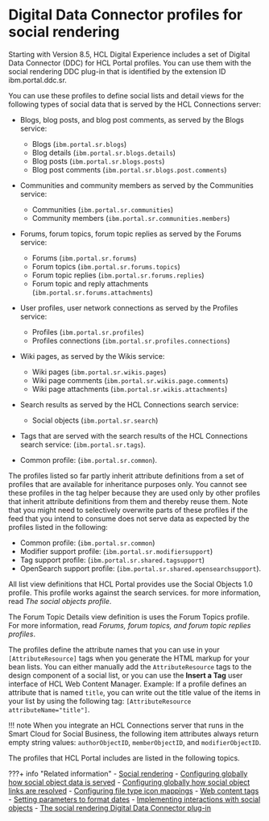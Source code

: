 # Digital Data Connector profiles for social rendering

Starting with Version 8.5, HCL Digital Experience includes a set of Digital Data Connector (DDC) for HCL Portal profiles. You can use them with the social rendering DDC plug-in that is identified by the extension ID ibm.portal.ddc.sr.

You can use these profiles to define social lists and detail views for the following types of social data that is served by the HCL Connections server:

-   Blogs, blog posts, and blog post comments, as served by the Blogs service:
    -   Blogs (`ibm.portal.sr.blogs`)
    -   Blog details (`ibm.portal.sr.blogs.details`)
    -   Blog posts (`ibm.portal.sr.blogs.posts`)
    -   Blog post comments (`ibm.portal.sr.blogs.post.comments`)
-   Communities and community members as served by the Communities service:
    -   Communities (`ibm.portal.sr.communities`)
    -   Community members (`ibm.portal.sr.communities.members`)
-   Forums, forum topics, forum topic replies as served by the Forums service:
    -   Forums (`ibm.portal.sr.forums`)
    -   Forum topics (`ibm.portal.sr.forums.topics`)
    -   Forum topic replies (`ibm.portal.sr.forums.replies`)
    -   Forum topic and reply attachments (`ibm.portal.sr.forums.attachments`)
-   User profiles, user network connections as served by the Profiles service:
    -   Profiles (`ibm.portal.sr.profiles`)
    -   Profiles connections (`ibm.portal.sr.profiles.connections`)
-   Wiki pages, as served by the Wikis service:
    -   Wiki pages (`ibm.portal.sr.wikis.pages`)
    -   Wiki page comments (`ibm.portal.sr.wikis.page.comments`)
    -   Wiki page attachments (`ibm.portal.sr.wikis.attachments`)
-   Search results as served by the HCL Connections search service:
    -   Social objects (`ibm.portal.sr.search`)
-   Tags that are served with the search results of the HCL Connections search service: (`ibm.portal.sr.tags`).

-   Common profile: (`ibm.portal.sr.common`).

The profiles listed so far partly inherit attribute definitions from a set of profiles that are available for inheritance purposes only. You cannot see these profiles in the tag helper because they are used only by other profiles that inherit attribute definitions from them and thereby reuse them. Note that you might need to selectively overwrite parts of these profiles if the feed that you intend to consume does not serve data as expected by the profiles listed in the following:

-   Common profile: (`ibm.portal.sr.common`)
-   Modifier support profile: (`ibm.portal.sr.modifiersupport`)
-   Tag support profile: (`ibm.portal.sr.shared.tagsupport`)
-   OpenSearch support profile: (`ibm.portal.sr.shared.opensearchsupport`).

All list view definitions that HCL Portal provides use the Social Objects 1.0 profile. This profile works against the search services. for more information, read *The social objects profile*.

The Forum Topic Details view definition is uses the Forum Topics profile. For more information, read *Forums, forum topics, and forum topic replies profiles*.

The profiles define the attribute names that you can use in your `[AttributeResource]` tags when you generate the HTML markup for your bean lists. You can either manually add the `AttributeResource` tags to the design component of a social list, or you can use the **Insert a Tag** user interface of HCL Web Content Manager. Example: If a profile defines an attribute that is named `title`, you can write out the title value of the items in your list by using the following tag: `[AttributeResource attributeName="title"]`.

!!! note
    When you integrate an HCL Connections server that runs in the Smart Cloud for Social Business, the following item attributes always return empty string values: `authorObjectID`, `memberObjectID`, and `modifierObjectID`.

The profiles that HCL Portal includes are listed in the following topics.

<!--
-   **[Blog-related profiles](../social/soc_rendr_prfls_blogs.md)**  
These profiles provide access to HCL Connections blog-related feed data for blogs, blogs details, blog posts, and blog post comments.
-   **[Communities and community members profiles](../social/soc_rendr_prfls_communities.md)**  
These profiles provide access to HCL Connections community and community members feed data.
-   **[Forum-related profiles](../social/soc_rendr_prfls_forums.md)**  
These profiles provide access to HCL Connections forum-related feed data for forums, forum topics, and forum topic replies profiles.
-   **[Profiles and profiles connections profiles](../social/soc_rendr_prfls_profiles.md)**  
These profiles provide access to HCL Connections profile related feed data.
-   **[Social objects profile](../social/soc_rendr_prfls_social_objects.md)**  
The social objects profile provides access to HCL Connections social objects feed data.
-   **[Tags profile](../social/soc_rendr_prfls_tags.md)**  
The tags profile provides access to the HCL Connections tags facet that is served by the connections search service.
-   **[Wiki-related profiles](../social/soc_rendr_prfls_wikis.md)**  
These profiles provide access to wiki-related feed data for wiki pages, wiki page comments, and wiki page attachments.
-   **[Common profile](../social/soc_rendr_prfls_common.md)**  
The common profile provides general aspects that are available in various feeds that are served by HCL Connections. You can use the common profile when you create your own custom profiles.
-   **[Modifier support profile](../social/soc_rendr_prfls_modifier_support.md)**  
The modifier support profile provides general modifier aspects. These modifier aspects are available in various feeds that are served by HCL Connections. You can reuse them when you create your own profiles.
-   **[Tag support profile](../social/soc_rendr_prfls_tag_support.md)**  
The tag support profile provides access to a list of tags that is associated with the social objects served by HCL Connections feed data.
-   **[OpenSearch support profile](../social/soc_rendr_prfls_opensearch_support.md)**  
The OpenSearch support profile provides access to information that is defined in the OpenSearch specification. The OpenSearch specification is commonly used in the Atom feed format.
--->

???+ info "Related information"
    - [Social rendering](../../../../../social_rendering/index.md)
    - [Configuring globally how social object data is served](../../../../cfg_global_settings_social_rendering/soc_rendr_cfg_data_serve.md)
    - [Configuring globally how social object links are resolved](../../../../cfg_global_settings_social_rendering/soc_rendr_cfg_reslv_links.md)
    - [Configuring file type icon mappings](../../../../cfg_global_settings_social_rendering/cfg_filetype_icon_mappings/index.md)
    - [Web content tags](../../../../../../manage_content/wcm_authoring/authoring_portlet/content_management_artifacts/tags/creating_web_content_tags/index.md)
    - [Setting parameters to format dates](https://help.hcltechsw.com/digital-experience/8.5/panel_help/wcm_reference-dates.html)
    - [Implementing interactions with social objects](../../../implementing_interactions_social_object/index.md)
    - [The social rendering Digital Data Connector plug-in](../../../../extending_social_lists_using_ddc/soc_rendr_bean_lst_prvdr.md)

